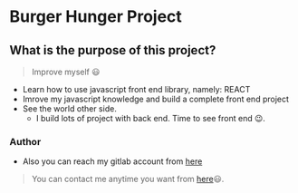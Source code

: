 # Burger Hunger Project

## What is the purpose of this project?

> Improve myself 😃
- Learn how to use javascript front end library, namely: REACT
- Imrove my javascript knowledge and build a complete front end project
- See the world other side. 
  - I build lots of project with back end. Time to see front end 😉.

### Author
- Also you can reach my gitlab account from [here](https://gitlab.com/afozbek)
> You can contact me anytime you want from [here](mailto:furkanozbek1995@gmail.com)😃.
